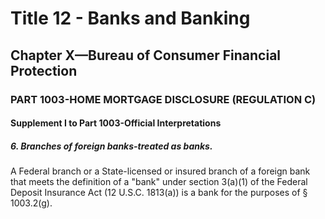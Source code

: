 
# Title 12 - Banks and Banking
## Chapter X—Bureau of Consumer Financial Protection
### PART 1003-HOME MORTGAGE DISCLOSURE (REGULATION C)
#### Supplement I to Part 1003-Official Interpretations
##### 6. Branches of foreign banks-treated as banks.

A Federal branch or a State-licensed or insured branch of a foreign bank that meets the definition of a "bank" under section 3(a)(1) of the Federal Deposit Insurance Act (12 U.S.C. 1813(a)) is a bank for the purposes of § 1003.2(g).
